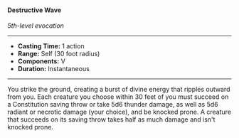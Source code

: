 #### Destructive Wave
*5th-level evocation*
___
- **Casting Time:** 1 action
- **Range:** Self (30 foot radius)
- **Components:** V
- **Duration:** Instantaneous
___
You strike the ground, creating a burst of divine energy that ripples outward from you. Each creature you choose within 30 feet of you must succeed on a Constitution saving throw or take 5d6 thunder damage, as well as 5d6 radiant or necrotic damage (your choice), and be knocked prone. A creature that succeeds on its saving throw takes half as much damage and isn't knocked prone.